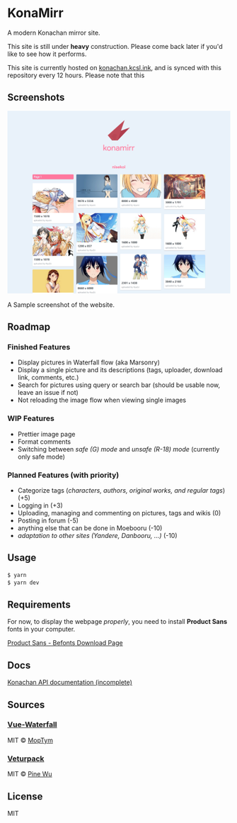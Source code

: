 # KonaMirr

A modern Konachan mirror site.

This site is still under **heavy** construction. Please come back later if you'd 
like to see how it performs.

This site is currently hosted on [konachan.kcsl.ink](http://konachan.kcsl.ink),
and is synced with this repository every 12 hours. Please note that this 

## Screenshots

![](docs/res/scn_upperhalf.png)

A Sample screenshot of the website.

## Roadmap

### Finished Features

- Display pictures in Waterfall flow (aka Marsonry)
- Display a single picture and its descriptions (tags, uploader, download link, 
  comments, etc.)
- Search for pictures using query or search bar (should be usable now, leave an 
  issue if not)
- Not reloading the image flow when viewing single images

### WIP Features

- Prettier image page
- Format comments
- Switching between *safe (G) mode* and *unsafe (R-18) mode* (currently only 
  safe mode)

### Planned Features (with priority)

- Categorize tags (*characters, authors, original works, and regular tags*) (+5)
- Logging in (+3)
- Uploading, managing and commenting on pictures, tags and wikis (0)
- Posting in forum (-5)
- anything else that can be done in Moebooru (-10)
- *adaptation to other sites (Yandere, Danbooru, ...)* (-10)

## Usage

```bash
$ yarn
$ yarn dev
```

## Requirements

For now, to display the webpage *properly*, you need to install **Product Sans**
fonts in your computer.

[Product Sans - Befonts Download Page](https://befonts.com/download/product-sans)

## Docs

[Konachan API documentation (incomplete)](docs/konachan_api.md)

## Sources

### [Vue-Waterfall](https://github.com/MopTym/vue-waterfall)

MIT © [MopTym](https://github.com/MopTym)

### [Veturpack](https://github.com/octref/veturpack)

MIT © [Pine Wu](https://github.com/octref)

## License

MIT 
